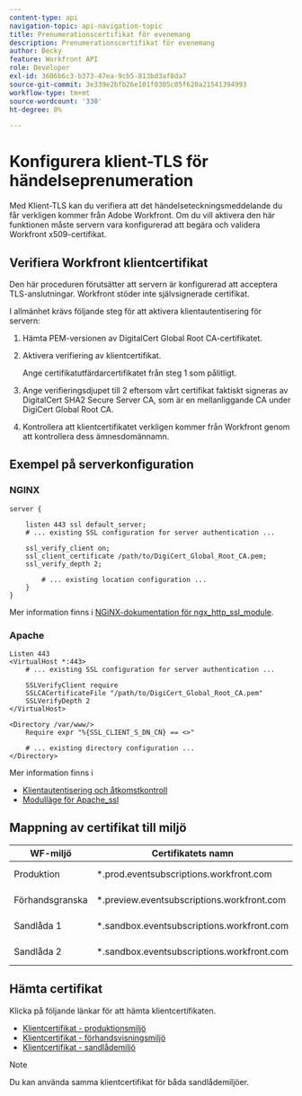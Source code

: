 ```yaml
---
content-type: api
navigation-topic: api-navigation-topic
title: Prenumerationscertifikat för evenemang
description: Prenumerationscertifikat för evenemang
author: Becky
feature: Workfront API
role: Developer
exl-id: 3606b6c3-b373-47ea-9cb5-813bd3af8da7
source-git-commit: 3e339e2bfb26e101f0305c05f620a21541394993
workflow-type: tm+mt
source-wordcount: '330'
ht-degree: 0%

---
```


# Konfigurera klient-TLS för händelseprenumeration

<!--Configuring Client TLS for Event Subscription
Steps to Verify Workfront's Client Certificate
Examples for Server configuration
NGINX
Apache
Certificate to Environment Mapping
Certificates
Production
Preview
Sandbox 1
Sandbox 2
-->

Med Klient-TLS kan du verifiera att det händelseteckningsmeddelande du får verkligen kommer från Adobe Workfront. Om du vill aktivera den här funktionen måste servern vara konfigurerad att begära och validera Workfront x509-certifikat.


## Verifiera Workfront klientcertifikat

Den här proceduren förutsätter att servern är konfigurerad att acceptera TLS-anslutningar. Workfront stöder inte självsignerade certifikat.

I allmänhet krävs följande steg för att aktivera klientautentisering för servern:

1. Hämta PEM-versionen av DigitalCert Global Root CA-certifikatet.
1. Aktivera verifiering av klientcertifikat.

   Ange certifikatutfärdarcertifikatet från steg 1 som pålitligt.

1. Ange verifieringsdjupet till 2 eftersom vårt certifikat faktiskt signeras av DigitalCert SHA2 Secure Server CA, som är en mellanliggande CA under DigiCert Global Root CA.
1. Kontrollera att klientcertifikatet verkligen kommer från Workfront genom att kontrollera dess ämnesdomännamn.

## Exempel på serverkonfiguration

### NGINX

```
server {

    listen 443 ssl default_server;
    # ... existing SSL configuration for server authentication ...

    ssl_verify_client on;
    ssl_client_certificate /path/to/DigiCert_Global_Root_CA.pem;
    ssl_verify_depth 2;

        # ... existing location configuration ...
    }
}
```

Mer information finns i [NGiNX-dokumentation för ngx_http_ssl_module](http://nginx.org/en/docs/http/ngx_http_ssl_module.html).

### Apache

```
Listen 443
<VirtualHost *:443>
    # ... existing SSL configuration for server authentication ...

    SSLVerifyClient require
    SSLCACertificateFile "/path/to/DigiCert_Global_Root_CA.pem"
    SSLVerifyDepth 2
</VirtualHost>

<Directory /var/www/>
    Require expr "%{SSL_CLIENT_S_DN_CN} == <>"

    # ... existing directory configuration ...
</Directory>
```

Mer information finns i

* [Klientautentisering och åtkomstkontroll](https://httpd.apache.org/docs/2.4/ssl/ssl_howto.html#accesscontrol)
* [Modulläge för Apache_ssl](https://httpd.apache.org/docs/2.4/mod/mod_ssl.html)
 

## Mappning av certifikat till miljö

| WF-miljö | Certifikatets namn | Certifikatämne (DN) |
| -- | -- | -- |
| Produktion | *.prod.eventsubscriptions.workfront.com | subject= /C=US/ST=Utah/L=Lehi/O=Workfront, Inc./CN=*.prod.eventsubscriptions.workfront.com |
| Förhandsgranska | *.preview.eventsubscriptions.workfront.com | subject= /C=US/ST=Utah/L=Lehi/O=Workfront, Inc./CN=*.preview.eventsubscriptions.workfront.com |
| Sandlåda 1 | *.sandbox.eventsubscriptions.workfront.com | subject= /C=US/ST=Utah/L=Lehi/O=Workfront, Inc./CN=*.sandbox.eventsubscriptions.workfront.com |
| Sandlåda 2 | *.sandbox.eventsubscriptions.workfront.com | subject= /C=US/ST=Utah/L=Lehi/O=Workfront, Inc./CN=*.sandbox.eventsubscriptions.workfront.com |

## Hämta certifikat

Klicka på följande länkar för att hämta klientcertifikaten.

* [Klientcertifikat - produktionsmiljö](https://cdn.experience.workfront.com/Documentation/Event+Subscriptions/event_subscription_dec_2022_production.crt)
* [Klientcertifikat - förhandsvisningsmiljö](https://cdn.experience.workfront.com/Documentation/Event+Subscriptions/event_subscription_dec_2022_preview.crt)
* [Klientcertifikat - sandlådemiljö](https://cdn.experience.workfront.com/Documentation/Event+Subscriptions/event_subscription_dec_2022_sandboxes.crt)

>[!NOTE]
>
>Du kan använda samma klientcertifikat för båda sandlådemiljöer.
